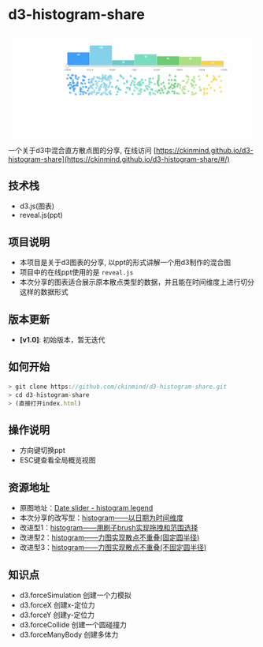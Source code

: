 # d3-histogram-share
![d3-histogram-share](https://raw.githubusercontent.com/ckinmind/d3-histogram-share/master/demo.gif)
一个关于d3中混合直方散点图的分享, 在线访问 [https://ckinmind.github.io/d3-histogram-share](https://ckinmind.github.io/d3-histogram-share/#/)


## 技术栈
- d3.js(图表)
- reveal.js(ppt)

## 项目说明
- 本项目是关于d3图表的分享, 以ppt的形式讲解一个用d3制作的混合图
- 项目中的在线ppt使用的是 `reveal.js`
- 本次分享的图表适合展示原本散点类型的数据，并且能在时间维度上进行切分这样的数据形式

## 版本更新
- **[v1.0]**: 初始版本，暂无迭代


## 如何开始
```js
> git clone https://github.com/ckinmind/d3-histogram-share.git
> cd d3-histogram-share
> (直接打开index.html)
```

## 操作说明
- 方向键切换ppt
- ESC键查看全局概览视图

## 资源地址

- 原图地址：[Date slider - histogram legend](https://bl.ocks.org/officeofjane/f132634f67b114815ba686484f9f7a77/c838775c9d23ff565a3f3a90869ae8aca63f2d84)
- 本次分享的改写型：[histogram——以日期为时间维度](https://bl.ocks.org/ckinmind/9b2fdee3c77d032d18f02eb8b4ea100a)
- 改进型1：[histogram——用刷子brush实现拖拽和范围选择](https://bl.ocks.org/ckinmind/c0da1e7f2ab093cc25d09d57efa3b750)
- 改进型2：[histogram——力图实现散点不重叠(固定圆半径)](https://bl.ocks.org/ckinmind/3d5d17b992e3f4c7f3ae1b134bf1902f)
- 改进型3：[histogram——力图实现散点不重叠(不固定圆半径)](https://bl.ocks.org/ckinmind/f87a5aab529f65afc32b2e7dbe6ddac4)

## 知识点
- d3.forceSimulation 创建一个力模拟
- d3.forceX 创建x-定位力
- d3.forceY 创建y-定位力
- d3.forceCollide 创建一个圆碰撞力
- d3.forceManyBody 创建多体力
